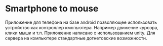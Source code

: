 # Smartphone to mouse
Приложение для телефона на базе android позволяющее использовать устройство как контроллер кмопьютера. Например движение курсора, клики мыши и т.п. Приложение написано с использованием unity. Для сервера на компьютере стандартные дотнетовские возможности.
